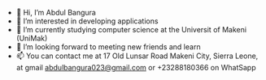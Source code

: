 - 👋 Hi, I’m Abdul Bangura
- 👀 I’m interested in developing applications
- 🌱 I’m currently studying computer science at the Universit of Makeni (UniMak)
- 💞️ I’m looking forward to meeting new friends and learn 
- 📫 You can contact me at 17 Old Lunsar Road Makeni City, Sierra Leone, at gmail abdulbangura023@gmail.com or +23288180366 on WhatSapp

<!---
BanguraAbdul/BanguraAbdul is a ✨ special ✨ repository because its `README.md` (this file) appears on your GitHub profile.
You can click the Preview link to take a look at your changes.
--->
